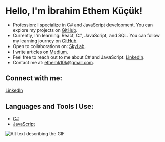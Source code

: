 # Hello, I'm İbrahim Ethem Küçük!

- Profession: I specialize in C# and JavaScript development. You can explore my projects on [GitHub](https://github.com/ethemkucuk/ReCapProject-master).
- Currently, I'm learning: React, C#, JavaScript, and SQL. You can follow my learning journey on [GitHub](https://github.com/ethemkucuk).
- Open to collaborations on: [SkyLab](https://github.com/ethemkucuk).
- I write articles on [Medium](https://medium.com/@ethemk10k).
- Feel free to reach out to me about C# and JavaScript: [LinkedIn](https://www.linkedin.com/in/ibrahim-ethem-k%C3%BC%C3%A7%C3%BCk-a2696b201/).
- Contact me at: [ethemk10k@gmail.com](mailto:ethemk10k).

## Connect with me:
[LinkedIn](https://www.linkedin.com/in/ibrahim-ethem-k%C3%BC%C3%A7%C3%BCk-a2696b201/)

## Languages and Tools I Use:
- [C#](https://www.w3schools.com/cs/)
- [JavaScript](https://developer.mozilla.org/en-US/docs/Web/JavaScript)

![Alt text describing the GIF](https://giphy.com/embed/qgQUggAC3Pfv687qPC)

